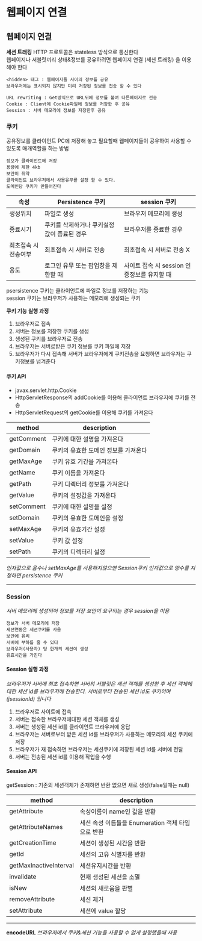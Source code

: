# 웹페이지 연결

## 웹페이지 연결

**세션 트래킹** HTTP 프로토콜은 stateless 방식으로 통신한다 \
웹페이지나 서블릿끼리 상태&정보를 공유하려면 웹페이지 연결 (세션 트래킹) 을 이용해야 한다

```
<hidden> 태그 : 웹페이지들 사이의 정보를 공유
브라우저에는 표시되지 않지만 미리 저장된 정보를 전송 할 수 있다

URL rewriting : Get방식으로 URL뒤에 정보를 붙여 다른페이지로 전송
Cookie : Client에 Cookie파일에 정보를 저장한 후 공유
Session : 서버 메모리에 정보를 저장한후 공유
```

### 쿠키

공유정보를 클라이언트 PC에 저장해 놓고 필요할때 웹페이지들이 공유하여 사용할 수 있도록 매개역할을 하는 방법

```
정보가 클라이언트에 저장
용량에 제한 4kb
보안이 취약
클라이언트 브라우저에서 사용유무를 설정 할 수 있다.
도메인당 쿠키가 만들어진다
```

| 속성          | Persistence 쿠키          | session 쿠키                   |
| ----------- | ----------------------- | ---------------------------- |
| 생성위치        | 파일로 생성                  | 브라우저 메모리에 생성                 |
| 종료시기        | 쿠키를 삭제하거나 쿠키설정값이 종료된 경우 | 브라우저를 종료한 경우                 |
| 최초접속 시 전송여부 | 최초접속 시 서버로 전송           | 최초접속 시 서버로 전송 X              |
| 용도          | 로그인 유무 또는 팝업창을 제한할 때    | 사이트 접속 시 session 인증정보를 유지할 때 |

psersistence 쿠키는 클라이언트에 파일로 정보를 저장하는 기능\
session 쿠키는 브라우저가 사용하는 메모리에 생성되는 쿠키&#x20;

**쿠키 기능 실행 과정**

1. 브라우저로 접속
2. 서버는 정보를 저장한 쿠키를 생성
3. 생성된 쿠키를 브라우저로 전송
4. 브라우저는 서버로받은 쿠키 정보를 쿠키 파일에 저장
5. 브라우저가 다시 접속해 서버가 브라우저에게 쿠키전송을 요청하면 브라우저는 쿠키정보를 넘겨준다

#### **쿠키 API**

* javax.servlet.http.Cookie
* HttpServletResponse의 addCookie를 이용해 클라이언트 브라우저에 쿠키를 전송
* HttpServletRequest의 getCookie를 이용해 쿠키를 가져온다

| method     | description          |
| ---------- | -------------------- |
| getComment | 쿠키에 대한 설명을 가져온다      |
| getDomain  | 쿠키의 유효한 도메인 정보를 가져온다 |
| getMaxAge  | 쿠키 유효 기간을 가져온다       |
| getName    | 쿠키 이름을 가져온다          |
| getPath    | 쿠키 디렉터리 정보를 가져온다     |
| getValue   | 쿠키의 설정값을 가져온다        |
| setComment | 쿠키에 대한 설명을 설정        |
| setDomain  | 쿠키의 유효한 도메인을 설정      |
| setMaxAge  | 쿠키의 유효기간 설정          |
| setValue   | 쿠키 값 설정              |
| setPath    | 쿠키의 디렉터리 설정          |

_인자값으로 음수나 setMaxAge를 사용하지않으면 Session쿠키 인자값으로 양수를 지정하면 persistence 쿠키_

***

### **Session**&#x20;

_서버 메모리에 생성되어 정보를 저장_ _보안이 요구되는 경우 session을 이용_

```
정보가 서버 메모리에 저장
세션연동은 세션쿠키를 사용
보안에 유리
서버에 부하를 줄 수 있다
브라우저(사용자) 당 한개의 세션이 생성
유효시간을 가진다
```

#### **Session 실행 과정**&#x20;

_브라우저가 서버에 최초 접속하면 서버의 서블릿은 세션 객체를 생성한 후 세션 객체에 대한 세션 id를 브라우저에 전송한다. 서버로부터 전송된 세션 id도 쿠키이며 (jsessionId) 입니다_

1. 브라우저로 사이트에 접속
2. 서버는 접속한 브라우저에대한 세션 객체를 생성
3. 서버는 생성된 세션 id를 클라이언트 브라우저에 응답
4. 브라우저는 서버로부터 받은 세션 id를 브라우저가 사용하는 메모리의 세션 쿠키에 저장
5. 브라우저가 재 접속하면 브라우저는 세션쿠키에 저장된 세션 id를 서버에 전달
6. 서버는 전송된 세션 id를 이용해 작업을 수행

#### **Session API**

getSession : 기존의 세션객체가 존재하면 반환 없으면 새로 생성(false일때는 null)

| method                 | description                       |
| ---------------------- | --------------------------------- |
| getAttribute           | 속성이름이 name인 값을 반환                 |
| getAttributeNames      | 세션 속성 이름들을 Enumeration 객체 타입으로 반환 |
| getCreationTime        | 세션이 생성된 시간을 반환                    |
| getId                  | 세션의 고유 식별자를 반환                    |
| getMaxInactiveInterval | 세션유지시간을 반환                        |
| invalidate             | 현재 생성된 세션을 소멸                     |
| isNew                  | 세션의 새로움을 판별                       |
| removeAttribute        | 세션 제거                             |
| setAttribute           | 세션에 value 할당                      |

***

**encodeURL** _브라우저에서 쿠키&세션 기능을 사용할 수 없게 설정했을때 사용_
